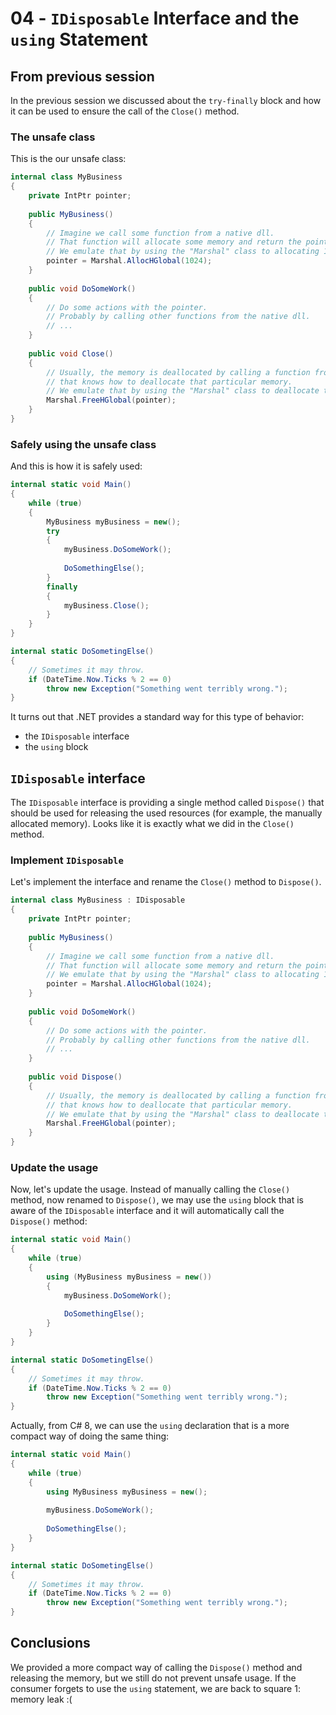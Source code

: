 # 04 - `IDisposable` Interface and the `using` Statement

## From previous session

In the previous session we discussed about the `try-finally` block and how it can be used to ensure the call of the `Close()` method.

### The unsafe class

This is the our unsafe class:

```csharp
internal class MyBusiness
{
    private IntPtr pointer;
    
    public MyBusiness()
    {
        // Imagine we call some function from a native dll.
        // That function will allocate some memory and return the pointer.
        // We emulate that by using the "Marshal" class to allocating 1 KB of memory.
        pointer = Marshal.AllocHGlobal(1024);
    }
    
    public void DoSomeWork()
    {
        // Do some actions with the pointer.
        // Probably by calling other functions from the native dll.
        // ...
    }
    
    public void Close()
    {
        // Usually, the memory is deallocated by calling a function from the initial native dll,
        // that knows how to deallocate that particular memory.
        // We emulate that by using the "Marshal" class to deallocate the 1 KB of memory.
        Marshal.FreeHGlobal(pointer);
    }
}
```

### Safely using the unsafe class

And this is how it is safely used:

```csharp
internal static void Main()
{
    while (true)
    {
        MyBusiness myBusiness = new();
        try
        {
            myBusiness.DoSomeWork();
            
            DoSomethingElse();
        }
        finally
        {
            myBusiness.Close();
        }
    }
}

internal static DoSometingElse()
{
    // Sometimes it may throw.    
    if (DateTime.Now.Ticks % 2 == 0)
        throw new Exception("Something went terribly wrong.");
}
```

It turns out that .NET provides a standard way for this type of behavior:

- the `IDisposable` interface
- the `using` block

## `IDisposable` interface

The `IDisposable` interface is providing a single method called `Dispose()` that should be used for releasing the used resources (for example, the manually allocated memory). Looks like it is exactly what we did in the `Close()` method.

### Implement `IDisposable`

Let's implement the interface and rename the `Close()` method to `Dispose()`.

```csharp
internal class MyBusiness : IDisposable
{
    private IntPtr pointer;
    
    public MyBusiness()
    {
        // Imagine we call some function from a native dll.
        // That function will allocate some memory and return the pointer.
        // We emulate that by using the "Marshal" class to allocating 1 KB of memory.
        pointer = Marshal.AllocHGlobal(1024);
    }
    
    public void DoSomeWork()
    {
        // Do some actions with the pointer.
        // Probably by calling other functions from the native dll.
        // ...
    }
    
    public void Dispose()
    {
        // Usually, the memory is deallocated by calling a function from the initial native dll,
        // that knows how to deallocate that particular memory.
        // We emulate that by using the "Marshal" class to deallocate the 1 KB of memory.
        Marshal.FreeHGlobal(pointer);
    }
}
```

### Update the usage

Now, let's update the usage. Instead of manually calling the `Close()` method, now renamed to `Dispose()`, we may use the `using` block that is aware of the `IDisposable` interface and it will automatically call the `Dispose()` method:

```csharp
internal static void Main()
{
    while (true)
    {
        using (MyBusiness myBusiness = new())
        {
            myBusiness.DoSomeWork();
            
            DoSomethingElse();
        }
    }
}

internal static DoSometingElse()
{
    // Sometimes it may throw.    
    if (DateTime.Now.Ticks % 2 == 0)
        throw new Exception("Something went terribly wrong.");
}
```

Actually, from C# 8, we can use the `using` declaration that is a more compact way of doing the same thing:

```csharp
internal static void Main()
{
    while (true)
    {
        using MyBusiness myBusiness = new();
        
        myBusiness.DoSomeWork();
        
        DoSomethingElse();
    }
}

internal static DoSometingElse()
{
    // Sometimes it may throw.    
    if (DateTime.Now.Ticks % 2 == 0)
        throw new Exception("Something went terribly wrong.");
}
```

## Conclusions

We provided a more compact way of calling the `Dispose()` method and releasing the memory, but we still do not prevent unsafe usage. If the consumer forgets to use the `using` statement, we are back to square 1: memory leak :(
